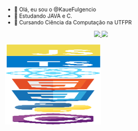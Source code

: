 - 👋 Olá, eu sou o @KaueFulgencio
- 👀 Estudando JAVA e C.
- 🌱 Cursando Ciência da Computação na UTFPR

<div align="center">
  <a href="https://beacons.ai/kauefulgencio">
  <img width="42%" src="https://github-readme-stats.vercel.app/api?username=kauefulgencio&show_icons=true&theme=dracula&include_all_commits=true&count_private=true"/>
  <img width="42%" src="https://github-readme-stats.vercel.app/api/top-langs/?username=kauefulgencio&layout=compact&langs_count=7&theme=dracula"/>
</div>
<div style="display: inline_block"><br>
  <img align="center" alt="Kaue-Js" height="30" width="50%" src="https://raw.githubusercontent.com/devicons/devicon/master/icons/javascript/javascript-plain.svg">
  <img align="center" alt="Kaue-Ts" height="30" width="50%" src="https://raw.githubusercontent.com/devicons/devicon/master/icons/typescript/typescript-plain.svg">
  <img align="center" alt="Kaue-React" height="30" width="50%" src="https://raw.githubusercontent.com/devicons/devicon/master/icons/react/react-original.svg">
  <img align="center" alt="Kaue-HTML" height="30" width="50%" src="https://raw.githubusercontent.com/devicons/devicon/master/icons/html5/html5-original.svg">
  <img align="center" alt="Kaue-CSS" height="30" width="50%" src="https://raw.githubusercontent.com/devicons/devicon/master/icons/css3/css3-original.svg">
  <img align="center" alt="Kaue-Python" height="30" width="50%" src="https://raw.githubusercontent.com/devicons/devicon/master/icons/python/python-original.svg">
  <img align="center" alt="Kaue-Csharp" height="30" width="50%" src="https://raw.githubusercontent.com/devicons/devicon/master/icons/csharp/csharp-original.svg">
</div>
  
  ##


